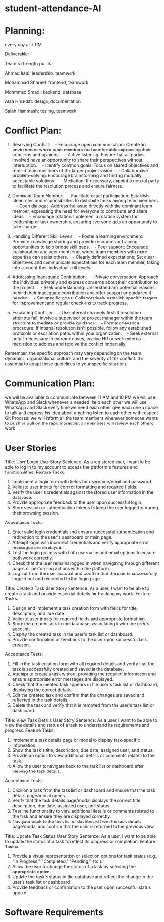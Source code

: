 # student-attendance-AI
# Planning:

every day at 7 PM

Deliverable:

Team's strength points:

Ahmad Iraqi: leadership, teamwork 

Mohammad Shareef: frontend, teamwork

Mohmmad Smadi: backend, database

Alaa Hmaidat: design, documentation

Salah Hammash: testing, teamwork




# Conflict Plan:

1. Resolving Conflict:
   - Encourage open communication: Create an environment where team members feel comfortable expressing their concerns and opinions.
   - Active listening: Ensure that all parties involved have an opportunity to share their perspectives without interruption.
   - Identify common goals: Focus on shared objectives and remind team members of the larger project vision.
   - Collaborative problem-solving: Encourage brainstorming and finding mutually acceptable solutions.
   - Mediation: If necessary, appoint a neutral party to facilitate the resolution process and ensure fairness.

2. Dominant Team Member:
   - Facilitate equal participation: Establish clear roles and responsibilities to distribute tasks among team members.
   - Open dialogue: Address the issue directly with the dominant team member, expressing the need for everyone to contribute and share ideas.
   - Encourage rotation: Implement a rotation system for leadership or task ownership, ensuring everyone gets an opportunity to take charge.

3. Handling Different Skill Levels:
   - Foster a learning environment: Promote knowledge sharing and provide resources or training opportunities to help bridge skill gaps.
   - Peer support: Encourage collaboration and peer mentoring, where team members with more expertise can assist others.
   - Clearly defined expectations: Set clear objectives and communicate expectations for each team member, taking into account their individual skill levels.

4. Addressing Inadequate Contribution:
   - Private conversation: Approach the individual privately and express concerns about their contribution to the project.
   - Seek understanding: Understand any potential reasons behind their inadequate contribution and offer support or guidance if needed.
   - Set specific goals: Collaboratively establish specific targets for improvement and regular check-ins to track progress.

5. Escalating Conflicts:
   - Use internal channels first: If resolution attempts fail, involve a supervisor or project manager within the team structure to mediate or provide guidance.
   - Formal grievance procedure: If internal resolution isn't possible, follow any established protocols or escalation paths within your organization.
   - Seek external help if necessary: In extreme cases, involve HR or seek external mediation to address and resolve the conflict impartially.

Remember, the specific approach may vary depending on the team dynamics, organizational culture, and the severity of the conflict. It's essential to adapt these guidelines to your specific situation.




# Communication Plan:
we will be available to communicate between 11 AM and 10 PM
we will use WhatsApp and Slack
whenever is needed 
help each other
we will use WhatsApp and Slack every time we need each other
give each one a space to talk and express his idea about anything
listen to each other with respect 
Git Process:
we will inform all the team members whenever someone wants to push or pull on the repo.moreover, all members will review each others work


# User Stories
Title: User Login
User Story Sentence: As a registered user, I want to be able to log in to my account to access the platform's features and functionalities.
Feature Tasks:
1. Implement a login form with fields for username/email and password.
2. Validate user inputs for correct formatting and required fields.
3. Verify the user's credentials against the stored user information in the database.
4. Provide appropriate feedback to the user upon successful login.
5. Store session or authentication tokens to keep the user logged in during their browsing session.

Acceptance Tests:
1. Enter valid login credentials and ensure successful authentication and redirection to the user's dashboard or main page.
2. Attempt login with incorrect credentials and verify appropriate error messages are displayed.
3. Test the login process with both username and email options to ensure both work correctly.
4. Check that the user remains logged in when navigating through different pages or performing actions within the platform.
5. Log out from the user account and confirm that the user is successfully logged out and redirected to the login page.

Title: Create a Task
User Story Sentence: As a user, I want to be able to create a task and provide essential details for tracking my work.
Feature Tasks:
1. Design and implement a task creation form with fields for title, description, and due date.
2. Validate user inputs for required fields and appropriate formatting.
3. Store the created task in the database, associating it with the user's account.
4. Display the created task in the user's task list or dashboard.
5. Provide confirmation or feedback to the user upon successful task creation.

Acceptance Tests:
1. Fill in the task creation form with all required details and verify that the task is successfully created and saved in the database.
2. Attempt to create a task without providing the required information and ensure appropriate error messages are displayed.
3. Check that the created task appears in the user's task list or dashboard, displaying the correct details.
4. Edit the created task and confirm that the changes are saved and reflected in the task details.
5. Delete the task and verify that it is removed from the user's task list or dashboard.

Title: View Task Details
User Story Sentence: As a user, I want to be able to view the details and status of a task to understand its requirements and progress.
Feature Tasks:
1. Implement a task details page or modal to display task-specific information.
2. Show the task's title, description, due date, assigned user, and status.
3. Provide an option to view additional details or comments related to the task.
4. Allow the user to navigate back to the task list or dashboard after viewing the task details.

Acceptance Tests:
1. Click on a task from the task list or dashboard and ensure that the task details page/modal opens.
2. Verify that the task details page/modal displays the correct title, description, due date, assigned user, and status.
3. Test the functionality to view additional details or comments related to the task and ensure they are displayed correctly.
4. Navigate back to the task list or dashboard from the task details page/modal and confirm that the user is returned to the previous view.

Title: Update Task Status
User Story Sentence: As a user, I want to be able to update the status of a task to reflect its progress or completion.
Feature Tasks:
1. Provide a visual representation or selection options for task status (e.g., "In Progress," "Completed," "Pending," etc.).
2. Allow the user to change the status of a task by selecting the appropriate option.
3. Update the task's status in the database and reflect the change in the user's task list or dashboard.
4. Provide feedback or confirmation to the user upon successful status update

# Software Requirements



